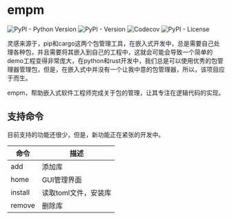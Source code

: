 # empm

![PyPI - Python Version](https://img.shields.io/pypi/pyversions/empm?logo=python)
![PyPI - Version](https://img.shields.io/pypi/v/empm?logo=pypi)
![Codecov](https://img.shields.io/codecov/c/github/paopaozhi/empm?logo=codecov)
![PyPI - License](https://img.shields.io/pypi/l/empm?logo=apache)

灵感来源于，pip和cargo这两个包管理工具，在嵌入式开发中，总是需要自己处理各种包，并且需要将其嵌入到自己的工程中，这就会可能会导致一个简单的demo工程变得非常庞大，在python和rust开发中，我们总是可以使用优秀的包管理器管理包，但是，在嵌入式中并没有一个让我中意的包管理器，所以，该项目应于而生。

empm，帮助嵌入式软件工程师完成关于包的管理，让其专注在逻辑代码的实现。

## 支持命令

目前支持的功能还很少，但是，新功能正在紧张的开发中。

|命令|描述|
|---|---|
|add|添加库|
|home|GUI管理界面|
|install|读取toml文件，安装库|
|remove|删除库|
